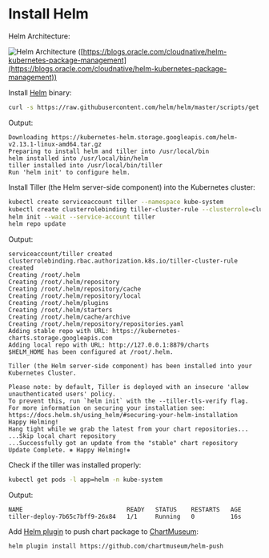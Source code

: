 # Install Helm

Helm Architecture:

![Helm Architecture](https://cdn.app.compendium.com/uploads/user/e7c690e8-6ff9-102a-ac6d-e4aebca50425/5a29c3c1-7c6b-41fa-8082-bdc8a36177c9/Image/c64c01d08df64f4420e81f962fd13a23/screen_shot_2018_09_11_at_4_48_19_pm.png
"Helm Architecture")
([https://blogs.oracle.com/cloudnative/helm-kubernetes-package-management](https://blogs.oracle.com/cloudnative/helm-kubernetes-package-management))

Install [Helm](https://helm.sh/) binary:

```bash
curl -s https://raw.githubusercontent.com/helm/helm/master/scripts/get | bash
```

Output:

```text
Downloading https://kubernetes-helm.storage.googleapis.com/helm-v2.13.1-linux-amd64.tar.gz
Preparing to install helm and tiller into /usr/local/bin
helm installed into /usr/local/bin/helm
tiller installed into /usr/local/bin/tiller
Run 'helm init' to configure helm.
```

Install Tiller (the Helm server-side component) into the Kubernetes cluster:

```bash
kubectl create serviceaccount tiller --namespace kube-system
kubectl create clusterrolebinding tiller-cluster-rule --clusterrole=cluster-admin --serviceaccount=kube-system:tiller
helm init --wait --service-account tiller
helm repo update
```

Output:

```text
serviceaccount/tiller created
clusterrolebinding.rbac.authorization.k8s.io/tiller-cluster-rule created
Creating /root/.helm
Creating /root/.helm/repository
Creating /root/.helm/repository/cache
Creating /root/.helm/repository/local
Creating /root/.helm/plugins
Creating /root/.helm/starters
Creating /root/.helm/cache/archive
Creating /root/.helm/repository/repositories.yaml
Adding stable repo with URL: https://kubernetes-charts.storage.googleapis.com
Adding local repo with URL: http://127.0.0.1:8879/charts
$HELM_HOME has been configured at /root/.helm.

Tiller (the Helm server-side component) has been installed into your Kubernetes Cluster.

Please note: by default, Tiller is deployed with an insecure 'allow unauthenticated users' policy.
To prevent this, run `helm init` with the --tiller-tls-verify flag.
For more information on securing your installation see: https://docs.helm.sh/using_helm/#securing-your-helm-installation
Happy Helming!
Hang tight while we grab the latest from your chart repositories...
...Skip local chart repository
...Successfully got an update from the "stable" chart repository
Update Complete. ⎈ Happy Helming!⎈
```

Check if the tiller was installed properly:

```bash
kubectl get pods -l app=helm -n kube-system
```

Output:

```text
NAME                             READY   STATUS    RESTARTS   AGE
tiller-deploy-7b65c7bff9-26x84   1/1     Running   0          16s
```

Add [Helm plugin](https://github.com/chartmuseum/helm-push) to push chart
package to [ChartMuseum](https://chartmuseum.com/):

```bash
helm plugin install https://github.com/chartmuseum/helm-push
```
